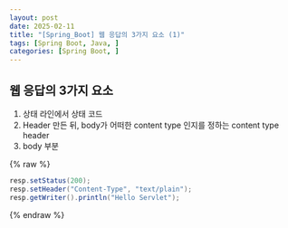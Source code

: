 ```yaml
---
layout: post
date: 2025-02-11
title: "[Spring_Boot] 웹 응답의 3가지 요소 (1)"
tags: [Spring Boot, Java, ]
categories: [Spring Boot, ]
---
```



## 웹 응답의 3가지 요소

1. 상태 라인에서 상태 코드
2. Header 만든 뒤, body가 어떠한 content type 인지를 정하는 content type header
3. body 부분


{% raw %}
```java
resp.setStatus(200);
resp.setHeader("Content-Type", "text/plain");
resp.getWriter().println("Hello Servlet");
```
{% endraw %}


